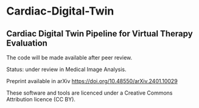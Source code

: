# Cardiac-Digital-Twin
## Cardiac Digital Twin Pipeline for Virtual Therapy Evaluation



The code will be made available after peer review. 

Status: under review in Medical Image Analysis.

Preprint available in arXiv https://doi.org/10.48550/arXiv.2401.10029

These software and tools are licenced under a Creative Commons Attribution licence (CC BY).
